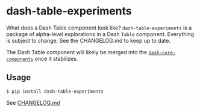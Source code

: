 # dash-table-experiments

What does a Dash Table component look like? `dash-table-experiments` is a package of alpha-level explorations in a Dash `Table` component. Everything is subject to change. See the CHANGELOG.md to keep up to date.

The Dash Table component will likely be merged into the [`dash-core-components`](https://github.com/plotly/dash-core-componets) once it stabilizes.

## Usage

```
$ pip install dash-table-experiments
```

See [CHANGELOG.md](https://github.com/plotly/dash-table-experiments/blob/master/CHANGELOG.md)
